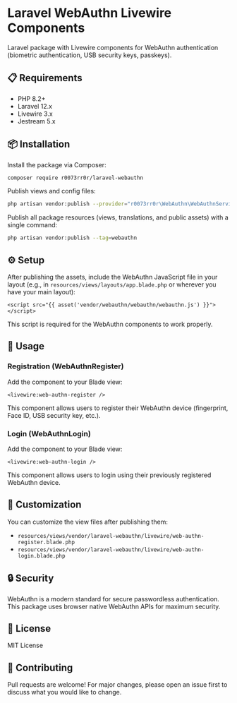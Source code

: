 # Laravel WebAuthn Livewire Components

Laravel package with Livewire components for WebAuthn authentication (biometric authentication, USB security keys, passkeys).

## 📋 Requirements

- PHP 8.2+
- Laravel 12.x
- Livewire 3.x
- Jestream 5.x

## 📦 Installation

Install the package via Composer:

```bash
composer require r0073rr0r/laravel-webauthn
```

Publish views and config files:

```bash
php artisan vendor:publish --provider="r0073rr0r\WebAuthn\WebAuthnServiceProvider"
```

Publish all package resources (views, translations, and public assets) with a single command:
```bash
php artisan vendor:publish --tag=webauthn
```

## ⚙️ Setup

After publishing the assets, include the WebAuthn JavaScript file in your layout (e.g., in `resources/views/layouts/app.blade.php` or wherever you have your main layout):
```bladehtml
<script src="{{ asset('vendor/webauthn/webauthn/webauthn.js') }}"></script>
```

This script is required for the WebAuthn components to work properly.

## 🚀 Usage

### Registration (WebAuthnRegister)

Add the component to your Blade view:
 ```bladehtml
 <livewire:web-authn-register />
 ```

This component allows users to register their WebAuthn device (fingerprint, Face ID, USB security key, etc.).

### Login (WebAuthnLogin)

Add the component to your Blade view:

 ```bladehtml
 <livewire:web-authn-login />
 ```

This component allows users to login using their previously registered WebAuthn device.

## 🎨 Customization

You can customize the view files after publishing them:

- `resources/views/vendor/laravel-webauthn/livewire/web-authn-register.blade.php`
- `resources/views/vendor/laravel-webauthn/livewire/web-authn-login.blade.php`

## 🔒 Security

WebAuthn is a modern standard for secure passwordless authentication. This package uses browser native WebAuthn APIs for maximum security.

## 📝 License

MIT License

## 🤝 Contributing

Pull requests are welcome! For major changes, please open an issue first to discuss what you would like to change.